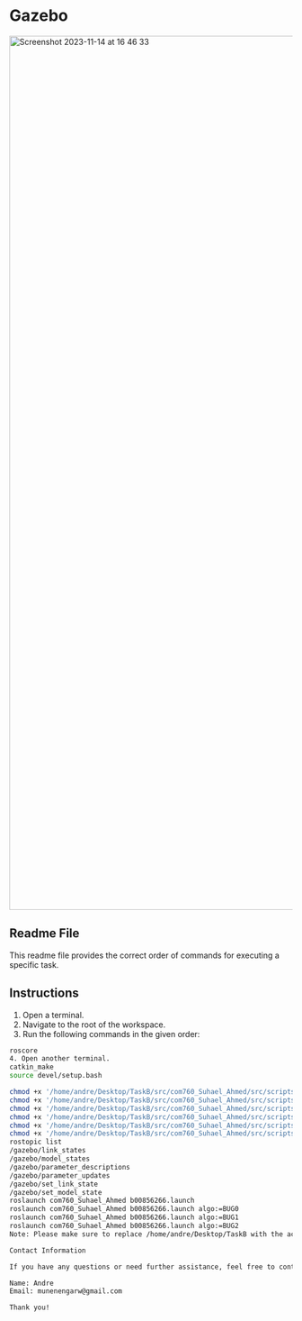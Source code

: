 # Gazebo

<img width="1552" alt="Screenshot 2023-11-14 at 16 46 33" src="https://github.com/andridge/Roomba-Gazebo/assets/46260701/13751682-2b98-44da-86e6-0f7bf1bdfbf0">

## Readme File

This readme file provides the correct order of commands for executing a specific task.

## Instructions

1. Open a terminal.
2. Navigate to the root of the workspace.
3. Run the following commands in the given order:

```bash
roscore
4. Open another terminal.
catkin_make
source devel/setup.bash

chmod +x '/home/andre/Desktop/TaskB/src/com760_Suhael_Ahmed/src/scripts/controller.py'
chmod +x '/home/andre/Desktop/TaskB/src/com760_Suhael_Ahmed/src/scripts/Bug2.py'
chmod +x '/home/andre/Desktop/TaskB/src/com760_Suhael_Ahmed/src/scripts/Bug1.py'
chmod +x '/home/andre/Desktop/TaskB/src/com760_Suhael_Ahmed/src/scripts/Bug0.py'
chmod +x '/home/andre/Desktop/TaskB/src/com760_Suhael_Ahmed/src/scripts/GoToPoint.py'
chmod +x '/home/andre/Desktop/TaskB/src/com760_Suhael_Ahmed/src/scripts/FollowWall.py'
rostopic list
/gazebo/link_states
/gazebo/model_states
/gazebo/parameter_descriptions
/gazebo/parameter_updates
/gazebo/set_link_state
/gazebo/set_model_state
roslaunch com760_Suhael_Ahmed b00856266.launch
roslaunch com760_Suhael_Ahmed b00856266.launch algo:=BUG0
roslaunch com760_Suhael_Ahmed b00856266.launch algo:=BUG1
roslaunch com760_Suhael_Ahmed b00856266.launch algo:=BUG2
Note: Please make sure to replace /home/andre/Desktop/TaskB with the actual path to your workspace directory.

Contact Information

If you have any questions or need further assistance, feel free to contact me:

Name: Andre
Email: munenengarw@gmail.com

Thank you!
